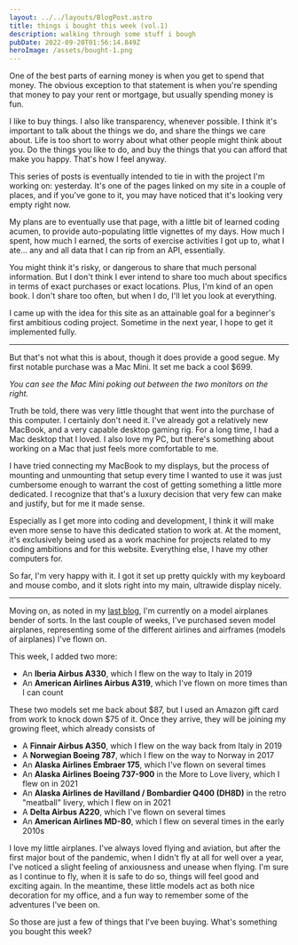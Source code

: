 ```yaml
---
layout: ../../layouts/BlogPost.astro
title: things i bought this week (vol.1)
description: walking through some stuff i bough
pubDate: 2022-09-20T01:56:14.849Z
heroImage: /assets/bought-1.png
---
```

One of the best parts of earning money is when you get to spend that money. The obvious exception to that statement is when you're spending that money to pay your rent or mortgage, but usually spending money is fun. 

I like to buy things. I also like transparency, whenever possible. I think it's important to talk about the things we do, and share the things we care about. Life is too short to worry about what other people might think about you. Do the things you like to do, and buy the things that you can afford that make you happy. That's how I feel anyway.

This series of posts is eventually intended to tie in with the project I'm working on: yesterday. It's one of the pages linked on my site in a couple of places, and if you've gone to it, you may have noticed that it's looking very empty right now. 

My plans are to eventually use that page, with a little bit of learned coding acumen, to provide auto-populating little vignettes of my days. How much I spent, how much I earned, the sorts of exercise activities I got up to, what I ate... any and all data that I can rip from an API, essentially. 

You might think it's risky, or dangerous to share that much personal information. But I don't think I ever intend to share too much about specifics in terms of exact purchases or exact locations. Plus, I'm kind of an open book. I don't share too often, but when I do, I'll let you look at everything. 

I came up with the idea for this site as an attainable goal for a beginner's first ambitious coding project. Sometime in the next year, I hope to get it implemented fully. 

- - -

But that's not what this is about, though it does provide a good segue. My first notable purchase was a Mac Mini. It set me back a cool $699.

*You can see the Mac Mini poking out between the two monitors on the right.*

Truth be told, there was very little thought that went into the purchase of this computer. I certainly don't need it. I've already got a relatively new MacBook, and a very capable desktop gaming rig. For a long time, I had a Mac desktop that I loved. I also love my PC, but there's something about working on a Mac that just feels more comfortable to me. 

I have tried connecting my MacBook to my displays, but the process of mounting and unmounting that setup every time I wanted to use it was just cumbersome enough to warrant the cost of getting something a little more dedicated. I recognize that that's a luxury decision that very few can make and justify, but for me it made sense. 

Especially as I get more into coding and development, I think it will make even more sense to have this dedicated station to work at. At the moment, it's exclusively being used as a work machine for projects related to my coding ambitions and for this website. Everything else, I have my other computers for. 

So far, I'm very happy with it. I got it set up pretty quickly with my keyboard and mouse combo, and it slots right into my main, ultrawide display nicely. 

- - -

Moving on, as noted in my [last blog](https://www.helloitsbrian.com/blog/my-2021-obsessions), I'm currently on a model airplanes bender of sorts. In the last couple of weeks, I've purchased seven model airplanes, representing some of the different airlines and airframes (models of airplanes) I've flown on. 

This week, I added two more: 

* An **Iberia Airbus A330**, which I flew on the way to Italy in 2019
* An **American Airlines Airbus A319**, which I've flown on more times than I can count

These two models set me back about $87, but I used an Amazon gift card from work to knock down $75 of it. Once they arrive, they will be joining my growing fleet, which already consists of

* A **Finnair Airbus A350**, which I flew on the way back from Italy in 2019
* A **Norwegian Boeing 787**, which I flew on the way to Norway in 2017
* An **Alaska Airlines Embraer 175**, which I've flown on several times
* An **Alaska Airlines Boeing 737-900** in the More to Love livery, which I flew on in 2021
* An **Alaska Airlines de Havilland / Bombardier Q400 (DH8D)** in the retro "meatball" livery, which I flew on in 2021
* A **Delta Airbus A220**, which I've flown on several times
* An **American Airlines MD-80**, which I flew on several times in the early 2010s

I love my little airplanes. I've always loved flying and aviation, but after the first major bout of the pandemic, when I didn't fly at all for well over a year, I've noticed a slight feeling of anxiousness and unease when flying. I'm sure as I continue to fly, when it is safe to do so, things will feel good and exciting again. In the meantime, these little models act as both nice decoration for my office, and a fun way to remember some of the adventures I've been on.

So those are just a few of things that I've been buying. What's something you bought this week?
